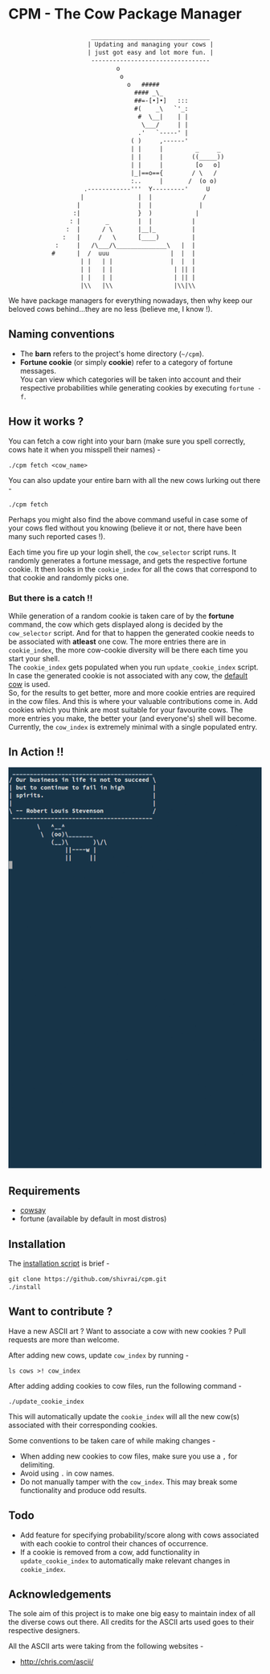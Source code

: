 # CPM - The Cow Package Manager

```
                       _________________________________
                      | Updating and managing your cows |
                      | just got easy and lot more fun. |
                       ---------------------------------
                              o
                               o
                                 o   #####
                                   #### _\_
                                   ##=-[•]•]   :::
                                   #(    _\   `'_:
                                    #  \__|    | |
                                     \___/     | |
                                    .'   `-----' |
                                  ( )     ,------'
                                  | |     |         _     _
                                  | |     |        ((_____))
                                  | |     |         [o   o]
                                  |_|==o=={        / \   /
                                  :..     |       /  (o o)
                     .------------'''  Y---------'     U
                    |               |  |              /
                   |                |  |             |
                  :|                }  )            |
                 : |       _        |  |           |
                :  |      / \       |__|_          |
               :   |     /   \      [____)         |
             :     |   /\___/\______________\   |  |
            #      |  /  uuu                 |  |  |
                    | |   | |                |  |  |
                    | |   | |                 | || |
                    | |   | |                 | || |
                    |\\   |\\                 |\\|\\ 
```

We have package managers for everything nowadays, then why keep our beloved cows behind...they are no less (believe me, I know !).

## Naming conventions
* The **barn** refers to the project's home directory (`~/cpm`).
* **Fortune cookie** (or simply **cookie**) refer to a category of fortune messages. <br>
  You can view which categories will be taken into account and their respective probabilities while generating cookies by executing `fortune -f`.

## How it works ?
You can fetch a cow right into your barn (make sure you spell correctly, cows hate it when you misspell their names) -
```
./cpm fetch <cow_name>
```

You can also update your entire barn with all the new cows lurking out there -
```
./cpm fetch
```
Perhaps you might also find the above command useful in case some of your cows fled without you knowing (believe it or not, there have been many such reported cases !).

Each time you fire up your login shell,  the `cow_selector` script runs. It randomly generates a fortune message, and gets the respective fortune cookie. It then looks in the `cookie_index` for all the cows that correspond to that cookie and randomly picks one.

### But there is a catch !!
While generation of a random cookie is taken care of by the **fortune** command, the cow which gets displayed along is decided by the `cow_selector` script. And for that to happen the generated cookie needs to be associated with **atleast** one cow. The more entries there are in `cookie_index`, the more cow-cookie diversity will be there each time you start your shell. <br>
The `cookie_index` gets populated when you run `update_cookie_index` script. In case the generated cookie is not associated with any cow, the [default cow](cows/default.cow) is used. <br>
So, for the results to get better, more and more cookie entries are required in the cow files. And this is where your valuable contributions come in. Add cookies which you think are most suitable for your favourite cows. The more entries you make, the better your (and everyone's) shell will become. <br>
Currently, the `cow_index` is extremely minimal with a single populated entry.

## In Action !!
![Action](cpm.gif)

## Requirements
* [cowsay](https://www.npmjs.com/package/cowsay)
* fortune (available by default in most distros)

## Installation
The [installation script](install) is brief -
```
git clone https://github.com/shivrai/cpm.git
./install
```

## Want to contribute ?
Have a new ASCII art ? Want to associate a cow with new cookies ? Pull requests are more than welcome.

After adding new cows, update `cow_index` by running -
```
ls cows >! cow_index
```

After adding adding cookies to cow files, run the following command -
```
./update_cookie_index
```
This will automatically update the `cookie_index` will all the new cow(s) associated with their corresponding cookies.

Some conventions to be taken care of while making changes -
* When adding new cookies to cow files, make sure you use a `,` for delimiting.
* Avoid using `.` in cow names.
* Do not manually tamper with the `cow_index`. This may break some functionality and produce odd results.

## Todo
* Add feature for specifying probability/score along with cows associated with each cookie to control their chances of occurrence.
* If a cookie is removed from a cow, add functionality in `update_cookie_index` to automatically make relevant changes in `cookie_index`.

## Acknowledgements
The sole aim of this project is to make one big easy to maintain index of all the diverse cows out there. All credits for the ASCII arts used goes to their respective designers.

All the ASCII arts were taking from the following websites -
* http://chris.com/ascii/
